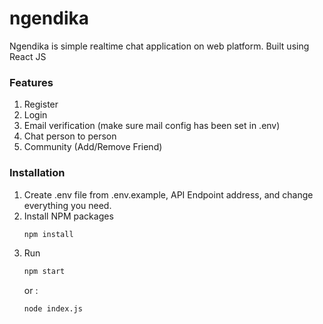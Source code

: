 # ngendika
Ngendika is simple realtime chat application on web platform. Built using React JS

### Features
1. Register
2. Login
3. Email verification (make sure mail config has been set in .env)
4. Chat person to person
5. Community (Add/Remove Friend)

### Installation
1. Create .env file from .env.example, API Endpoint address, and change everything you need.
3. Install NPM packages
   ```sh
   npm install
   ```
3. Run 
   ```sh
   npm start
   ```
   or :
   ```sh
   node index.js
   ```
